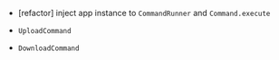 - [refactor] inject app instance to `CommandRunner` and `Command.execute`

- `UploadCommand`
- `DownloadCommand`
